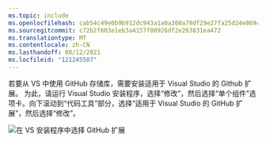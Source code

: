 ```yaml
---
ms.topic: include
ms.openlocfilehash: cab54c49e0b9b912dc943a1a0a308a79df29e27fa25d24e869c4db30a34b570b
ms.sourcegitcommit: c72b2f603e1eb3a4157f00926df2e263831ea472
ms.translationtype: MT
ms.contentlocale: zh-CN
ms.lasthandoff: 08/12/2021
ms.locfileid: "121245507"
---
```

若要从 VS 中使用 GitHub 存储库，需要安装适用于 Visual Studio 的 Github 扩展。 为此，请运行 Visual Studio 安装程序，选择“修改”，然后选择“单个组件”选项卡。向下滚动到“代码工具”部分，选择“适用于 Visual Studio 的 GitHub 扩展”，然后选择“修改”。

![在 VS 安装程序中选择 GitHub 扩展](../media/installation-github-extension.png)
